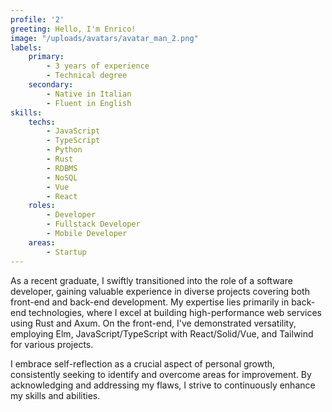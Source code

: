```yaml
---
profile: '2'
greeting: Hello, I'm Enrico!
image: "/uploads/avatars/avatar_man_2.png"
labels:
    primary:
        - 3 years of experience
        - Technical degree
    secondary:
        - Native in Italian
        - Fluent in English
skills:
    techs:
        - JavaScript
        - TypeScript
        - Python
        - Rust
        - RDBMS
        - NoSQL
        - Vue
        - React
    roles:
        - Developer
        - Fullstack Developer
        - Mobile Developer
    areas:
        - Startup
---
```


As a recent graduate, I swiftly transitioned into the role of a software developer, gaining valuable experience in diverse projects covering both front-end and back-end development. My expertise lies primarily in back-end technologies, where I excel at building high-performance web services using Rust and Axum. On the front-end, I've demonstrated versatility, employing Elm, JavaScript/TypeScript with React/Solid/Vue, and Tailwind for various projects.

I embrace self-reflection as a crucial aspect of personal growth, consistently seeking to identify and overcome areas for improvement. By acknowledging and addressing my flaws, I strive to continuously enhance my skills and abilities.